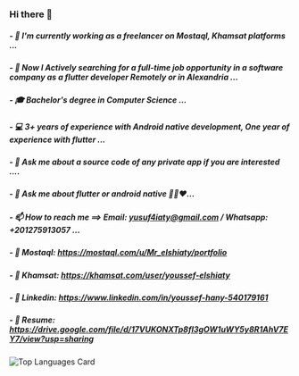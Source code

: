 ### Hi there 👋
##### - 💼 I'm currently working as a freelancer on Mostaql, Khamsat platforms ...
##### - 🔭 Now I Actively searching for a full-time job opportunity in a software company as a flutter developer Remotely or in Alexandria ...
##### - 🎓 Bachelor's degree in Computer Science ...
##### - 💻 3+ years of experience with Android native development, One year of experience with flutter ...
##### - 💬 Ask me about a source code of any private app if you are interested ....
##### - 💬 Ask me about flutter or android native 👨‍💻❤️...
##### - 📫 How to reach me ==> Email: yusuf4iaty@gmail.com / Whatsapp: +201275913057 ...
##### - 📱 Mostaql: https://mostaql.com/u/Mr_elshiaty/portfolio
##### - 📱 Khamsat: https://khamsat.com/user/youssef-elshiaty
##### - 📃 Linkedin: https://www.linkedin.com/in/youssef-hany-540179161
##### - 📃 Resume: https://drive.google.com/file/d/17VUKONXTp8fl3gOW1uWY5y8R1AhV7EY7/view?usp=sharing

![Top Languages Card](https://github-readme-stats.vercel.app/api/top-langs/?username=ElshiatyTube&layout=compact)

<!--
**ElshiatyTube/ElshiatyTube** is a ✨ _special_ ✨ repository because its `README.md` (this file) appears on your GitHub profile.

